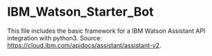 # IBM_Watson_Starter_Bot
This file includes the basic framework for a IBM Watson Assistant API integration with python3. Source: https://cloud.ibm.com/apidocs/assistant/assistant-v2.
